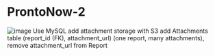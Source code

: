 # ProntoNow-2

![image](https://github.com/user-attachments/assets/c8732b6e-0a92-4d23-b104-ccc516f72997)
Use MySQL
 add attachment storage with S3
 add Attachments table (report_id (FK), attachment_url) (one report, many attachments), remove attachment_url from Report